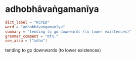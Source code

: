 # adhobhāvaṅgamanīya

``` toml
dict_label = "NCPED"
word = "adhobhāvaṅgamanīya"
summary = "tending to go downwards (to lower existences)"
grammar_comment = "mfn."
see_also = ["adho"]
```

tending to go downwards (to lower existences)

